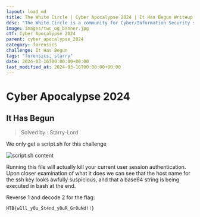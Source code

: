 ```yaml
---
layout: load_md
title: The White Circle | Cyber Apocalypse 2024 | It Has Begun Writeup
desc: "The White Circle is a community for Cyber/Information Security students, enthusiasts and professionals. You can discuss anything related to Security, share your knowledge with others, get help when you need it and proceed further in your journey with amazing people from all over the world."
image: images/twc_og_banner.jpg
ctf: Cyber Apocalypse 2024
parent: cyber_apocalypse_2024
category: forensics
challenge: It Has Begun
tags: "forensics, starry"
date: 2024-03-16T00:00:00+00:00
last_modified_at: 2024-03-16T00:00:00+00:00
---
```


<h1 class="heading card-title white-text">Cyber Apocalypse 2024</h1>

## It Has Begun
> Solved by : Starry-Lord

We only get a script.sh for this challenge

![script.sh content](https://i.imgur.com/MyKDVK7.png)


Running this file will actually kill your current user session authentication. Upon closer examination of what it does we can see that the host name for the ssh key looks awfully suspicious, and that a base64 string is being executed in bash at the end.

Reverse 1 and decode 2 for the flag:

```
HTB{w1ll_y0u_St4nd_y0uR_Gr0uNd!!}
```

